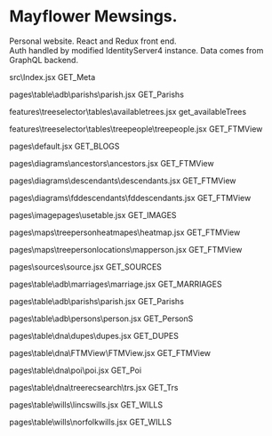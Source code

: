 # Mayflower Mewsings.   
Personal website. React and Redux front end.  
Auth handled by modified IdentityServer4 instance. 
Data comes from GraphQL backend. 

src\Index.jsx
GET_Meta

pages\table\adb\parishs\parish.jsx
GET_Parishs

features\treeselector\tables\availabletrees.jsx
get_availableTrees

features\treeselector\tables\treepeople\treepeople.jsx
GET_FTMView

pages\default.jsx
GET_BLOGS

pages\diagrams\ancestors\ancestors.jsx
GET_FTMView

pages\diagrams\descendants\descendants.jsx
GET_FTMView

pages\diagrams\fddescendants\fddescendants.jsx
GET_FTMView

pages\imagepages\usetable.jsx
GET_IMAGES

pages\maps\treepersonheatmapes\heatmap.jsx
GET_FTMView

pages\maps\treepersonlocations\mapperson.jsx
GET_FTMView

pages\sources\source.jsx
GET_SOURCES

pages\table\adb\marriages\marriage.jsx
GET_MARRIAGES

pages\table\adb\parishs\parish.jsx
GET_Parishs

pages\table\adb\persons\person.jsx
GET_PersonS

pages\table\dna\dupes\dupes.jsx
GET_DUPES

pages\table\dna\FTMView\FTMView.jsx
GET_FTMView

pages\table\dna\poi\poi.jsx
GET_Poi

pages\table\dna\treerecsearch\trs.jsx
GET_Trs

pages\table\wills\lincswills.jsx
GET_WILLS

pages\table\wills\norfolkwills.jsx
GET_WILLS

